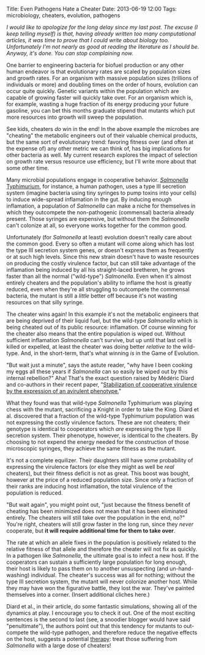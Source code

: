 Title: Even Pathogens Hate a Cheater
Date: 2013-06-19 12:00
Tags: microbiology, cheaters, evolution, pathogens


_I would like to apologize for the long delay since my last post.  The excuse
(I keep telling myself) is that, having already written too many computational
articles, it was time to prove that I could write about biology too.
Unfortunately I'm not nearly as good at reading the literature as I should be.
Anyway, it's done.  You can stop complaining now._


One barrier to engineering bacteria for biofuel production or any other human
endeavor is that evolutionary rates are scaled by population sizes and growth
rates.  For an organism with massive population sizes (trillions of individuals
or more) and doubling times on the order of hours, evolution can occur quite
quickly.  Genetic variants within the population which are capable of growing
faster will quickly take over.  For an organism which is, for example, wasting
a huge fraction of its energy producing your future gasoline, you can bet this
months graduate stipend that mutants which put more resources into growth will
sweep the population.

See kids, cheaters _do_ win in the end!   In the above example the microbes are
"cheating" the metabolic engineers out of their valuable chemical products, but
the same sort of evolutionary trend: favoring fitness over (and often at the
expense of) any other metric we can think of, has big implications for other
bacteria as well.  My current research explores the impact of selection on
growth rate versus resource use efficiency, but I'll write more about that some
other time.

Many microbial populations engage in cooperative behavior. [_Salmonella_
Typhimurium][wiki-salmonella], for instance, a human pathogen, uses a type III
secretion system (imagine bacteria using tiny syringes to pump toxins into your
cells) to induce wide-spread inflamation in the gut.  By inducing enough
inflamation, a population of _Salmonella_ can make a niche for themselves in
which they outcompete the non-pathogenic (commensal) bacteria already present.
Those syringes are expensive, but without them the _Salmonella_ can't colonize
at all, so everyone works together for the common good.

[wiki-salmonella]: http://en.wikipedia.org/wiki/Salmonella_enterica

Unfortunately (for _Salmonella_ at least) evolution doesn't really care about
the common good.  Every so often a mutant will come along which has lost the
type III secretion system genes, or doesn't express them as frequently or at
such high levels.  Since this new strain doesn't have to waste resources on
producing the costly virulence factor, but can still take advantage of the
inflamation being induced by all his straight-laced bretheren, he grows faster
than all the normal ("wild-type") _Salmonella_.  Even when it's almost entirely
cheaters and the population's ability to inflame the host is greatly reduced,
even when they're all struggling to outcompete the commensal bacteria, the
mutant is still a _little_ better off because it's not wasting resources on
that silly syringe.

The cheater wins again!  In this example it's not the metabolic engineers
that are being deprived of their liquid fuel, but the wild-type _Salmonella_
which is being cheated out of its public resource: inflamation.  Of course
winning for the cheater also means that the entire population is wiped out.
Without sufficient inflamation _Salmonella_ can't survive, but up until that last
cell is killed or expelled, at least the cheater was doing better _relative to_
the wild-type.  And, in the short-term, that's what winning _is_ in the Game of
Evolution.

"But wait just a minute", says the astute reader, "why have I been cooking my
eggs all these years if _Salmonella_ can so easily be wiped out by this internal
rebellion?"  Aha!  That's the exact question raised by Médéric Diard and
co-authors in their recent paper, "[Stabilization of cooperative virulence by
the expression of an avirulent phenotype.][the-article]"

[the-article]: http://www.nature.com/nature/journal/v494/n7437/abs/nature11913.html

What they found was that wild-type _Salmonella_ Typhimurium was playing chess
with the mutant, sacrificing a Knight in order to take the King.  Diard et al.
discovered that a fraction of the wild-type Typhimurium population was not
expressing the costly virulence factors.  These are not cheaters; their
genotype is identical to cooperators which _are_ expressing the type III
secretion system.  Their phenotype, however, is identical to the cheaters.  By
choosing to not expend the energy needed for the construction of those microscopic
syringes, they achieve the same fitness as the mutant.

It's not a complete equilizer.  Their daughters still have some probability of
expressing the virulence factors (or else they might as well be _real_
cheaters), but their fitness deficit is not as great.  This boost was bought,
however at the price of a reduced population size.  Since only a fraction of
their ranks are inducing host inflamation, the total virulence of the
population is reduced.

"But wait again", you might point out, "just because the fitness benefit of
cheating has been minimized does not mean that it has been eliminated entirely.
The cheaters will still take over the population in the end, no?"  You're
right, cheaters will still grow faster in the long run, since they _never_
cooperate, but **it will require additional time for them to take over**.

The rate at which an allele fixes in the population is positively related to
the relative fitness of that allele and therefore the cheater will not fix as
quickly.  In a pathogen like _Salmonella_, the ultimate goal is to infect a new
host.  If the cooperators can sustain a sufficiently large population for long
enough, their host is likely to pass them on to another unsuspecting (and
un-hand-washing) individual.  The cheater's success was all for nothing;
without the type III secretion system, the mutant will never colonize another
host.  While they may have won the figurative battle, they lost the war.
They've painted themselves into a corner.  (Insert additional cliches here.)

Diard et al., in their article, do some fantastic simulations, showing all of
the dynamics at play.  I encourage you to check it out.  One of the most
exciting sentences is the second to last (see, a snoodier blogger would have
said "penultimate"), the authors point out that this tendency for mutants to
out-compete the wild-type pathogen, and therefore reduce the negative effects
on the host, suggests a potential [therapy][evol-med]: treat those suffering
from _Salmonella_ with a large dose of cheaters!

[evol-med]: http://en.wikipedia.org/wiki/Evolutionary_medicine
